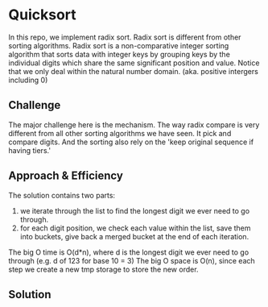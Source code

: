 # Quicksort
<!-- Short summary or background information -->
In this repo, we implement radix sort. Radix sort is different from other sorting algorithms. Radix sort is a non-comparative integer sorting algorithm that sorts data with integer keys by grouping keys by the individual digits which share the same significant position and value. Notice that we only deal within the natural number domain. (aka. positive intergers including 0)


## Challenge
<!-- Description of the challenge -->
The major challenge here is the mechanism. The way radix compare is very different from all other sorting algorithms we have seen. It pick and compare digits. And the sorting also rely on the 'keep original sequence if having tiers.'


## Approach & Efficiency
<!-- What approach did you take? Why? What is the Big O space/time for this approach? -->
The solution contains two parts:
1. we iterate through the list to find the longest digit we ever need to go through.
2. for each digit position, we check each value within the list, save them into buckets, give back a merged bucket at the end of each iteration.

The big O time is O(d*n), where d is the longest digit we ever need to go through (e.g. d of 123 for base 10 = 3)
The big O space is O(n), since each step we create a new tmp storage to store the new order.


## Solution
<!-- Embedded whiteboard image -->
